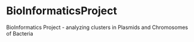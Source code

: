 # BioInformaticsProject
BioInformatics Project - analyzing clusters in Plasmids and Chromosomes of Bacteria

